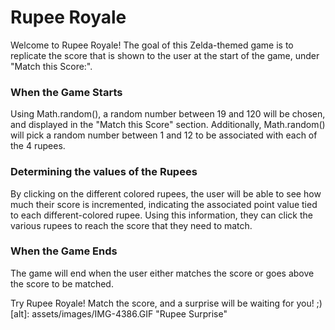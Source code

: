 # Rupee Royale 

Welcome to Rupee Royale! The goal of this Zelda-themed game is to replicate the score that is shown to the user at the start of the game, under "Match this Score:". 

### When the Game Starts
Using Math.random(), a random number between 19 and 120 will be chosen, and displayed in the "Match this Score" section. 
Additionally, Math.random() will pick a random number between 1 and 12 to be associated with each of the 4 rupees. 

### Determining the values of the Rupees
By clicking on the different colored rupees, the user will be able to see how much their score is incremented, indicating the associated point value tied to each different-colored rupee. Using this information, they can click the various rupees to reach the score that they need to match. 

### When the Game Ends 
The game will end when the user either matches the score or goes above the score to be matched. 

Try Rupee Royale! Match the score, and a surprise will be waiting for you! ;)
[alt]: assets/images/IMG-4386.GIF "Rupee Surprise"

